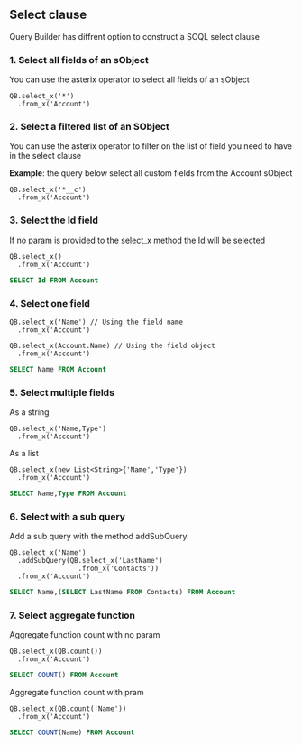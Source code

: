 ## Select clause

Query Builder has diffrent option to construct a SOQL select clause 


### 1. Select all fields of an sObject

You can use the asterix operator to select all fields of an sObject

  ```apex
  QB.select_x('*')
    .from_x('Account')
  ```

### 2. Select a filtered list of an SObject

You can use the asterix operator to filter on the list of field you need to have in the select clause

**Example**: the query below select all custom fields from the Account sObject

  ```apex
  QB.select_x('*__c')
    .from_x('Account')
  ```

### 3. Select the Id field

If no param is provided to the select_x method the Id will be selected

  ```apex
  QB.select_x()
    .from_x('Account')
  ```
  ```sql
  SELECT Id FROM Account 
  ```

### 4. Select one field

  ```apex
  QB.select_x('Name') // Using the field name
    .from_x('Account')
  ```
  ```apex
  QB.select_x(Account.Name) // Using the field object
    .from_x('Account')
  ```
  ```sql
  SELECT Name FROM Account
  ```
  
### 5. Select multiple fields

As a string

  ```apex
  QB.select_x('Name,Type')
    .from_x('Account')
  ```
As a list

  ```apex
  QB.select_x(new List<String>{'Name','Type'})
    .from_x('Account')
  ```
  ```sql
  SELECT Name,Type FROM Account
  ```

### 6. Select with a sub query

Add a sub query with the method addSubQuery

  ```apex
  QB.select_x('Name')
    .addSubQuery(QB.select_x('LastName')
                   .from_x('Contacts'))
    .from_x('Account')
  ```
  ```sql
  SELECT Name,(SELECT LastName FROM Contacts) FROM Account
  ```

### 7. Select aggregate function

Aggregate function count with no param

  ```apex
  QB.select_x(QB.count())
    .from_x('Account')
  ```
  ```sql
  SELECT COUNT() FROM Account
  ```

Aggregate function count with pram

  ```apex
  QB.select_x(QB.count('Name'))
    .from_x('Account')
  ```
  ```sql
  SELECT COUNT(Name) FROM Account
  ```

